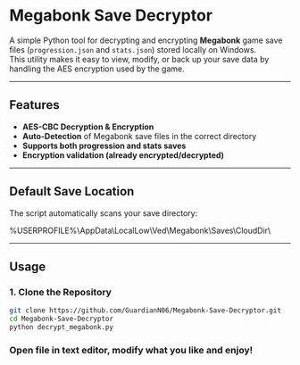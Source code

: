 # Megabonk Save Decryptor

A simple Python tool for decrypting and encrypting **Megabonk** game save files (`progression.json` and `stats.json`) stored locally on Windows.  
This utility makes it easy to view, modify, or back up your save data by handling the AES encryption used by the game.

---

## Features

-  **AES-CBC Decryption & Encryption**
-  **Auto-Detection** of Megabonk save files in the correct directory  
-  **Supports both progression and stats saves**
-  **Encryption validation (already encrypted/decrypted)**
---

## Default Save Location

The script automatically scans your save directory:

%USERPROFILE%\AppData\LocalLow\Ved\Megabonk\Saves\CloudDir\

---

## Usage

### 1. Clone the Repository
```bash
git clone https://github.com/GuardianN06/Megabonk-Save-Decryptor.git
cd Megabonk-Save-Decryptor
python decrypt_megabonk.py
```

### Open file in text editor, modify what you like and enjoy!
